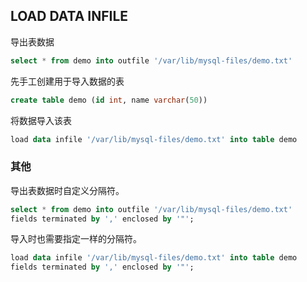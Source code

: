 ## LOAD DATA INFILE

导出表数据

```sql
select * from demo into outfile '/var/lib/mysql-files/demo.txt'
```

先手工创建用于导入数据的表

```sql
create table demo (id int, name varchar(50))
```

将数据导入该表

```sql
load data infile '/var/lib/mysql-files/demo.txt' into table demo
```

### 其他

导出表数据时自定义分隔符。

```sql
select * from demo into outfile '/var/lib/mysql-files/demo.txt' 
fields terminated by ',' enclosed by '"';
```

导入时也需要指定一样的分隔符。

```sql
load data infile '/var/lib/mysql-files/demo.txt' into table demo 
fields terminated by ',' enclosed by '"';
```

